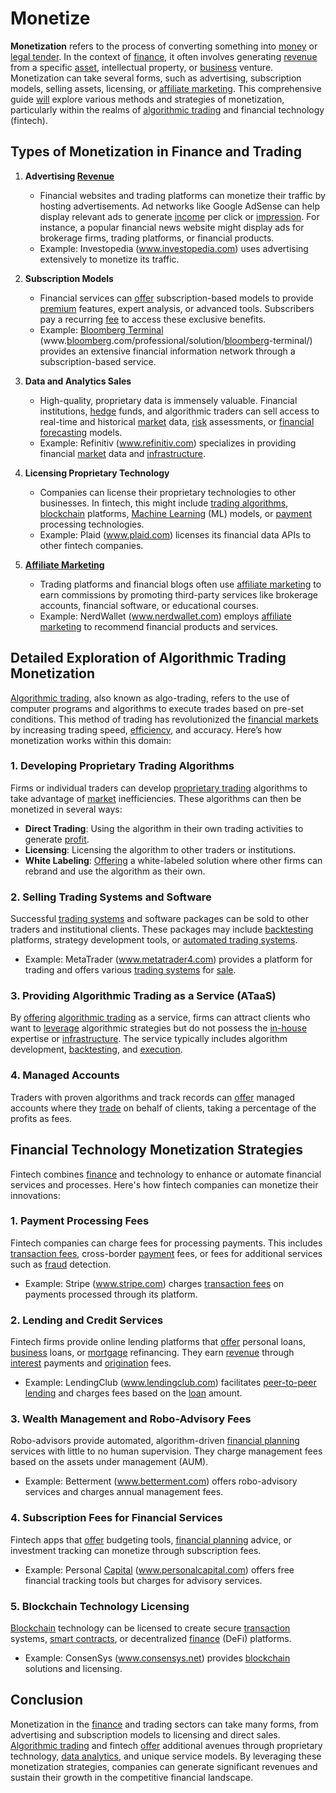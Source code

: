 # Monetize

**Monetization** refers to the process of converting something into [money](../m/money.md) or [legal tender](../l/legal_tender.md). In the context of [finance](../f/finance.md), it often involves generating [revenue](../r/revenue.md) from a specific [asset](../a/asset.md), intellectual property, or [business](../b/business.md) venture. Monetization can take several forms, such as advertising, subscription models, selling assets, licensing, or [affiliate marketing](../a/affiliate_marketing.md). This comprehensive guide [will](../w/will.md) explore various methods and strategies of monetization, particularly within the realms of [algorithmic trading](../a/accountability.md) and financial technology (fintech).

## Types of Monetization in Finance and Trading

1. **Advertising [Revenue](../r/revenue.md)**
    - Financial websites and trading platforms can monetize their traffic by hosting advertisements. Ad networks like Google AdSense can help display relevant ads to generate [income](../i/income.md) per click or [impression](../i/impression.md). For instance, a popular financial news website might display ads for brokerage firms, trading platforms, or financial products.
    - Example: Investopedia (www.investopedia.com) uses advertising extensively to monetize its traffic.

2. **Subscription Models**
    - Financial services can [offer](../o/offer.md) subscription-based models to provide [premium](../p/premium.md) features, expert analysis, or advanced tools. Subscribers pay a recurring [fee](../f/fee.md) to access these exclusive benefits.
    - Example: [Bloomberg Terminal](../b/bloomberg_terminal.md) (www.[bloomberg](../b/bloomberg.md).com/professional/solution/[bloomberg](../b/bloomberg.md)-terminal/) provides an extensive financial information network through a subscription-based service.

3. **Data and Analytics Sales**
    - High-quality, proprietary data is immensely valuable. Financial institutions, [hedge](../h/hedge.md) funds, and algorithmic traders can sell access to real-time and historical [market](../m/market.md) data, [risk](../r/risk.md) assessments, or [financial forecasting](../f/financial_forecasting.md) models.
    - Example: Refinitiv (www.refinitiv.com) specializes in providing financial [market](../m/market.md) data and [infrastructure](../i/infrastructure.md).

4. **Licensing Proprietary Technology**
    - Companies can license their proprietary technologies to other businesses. In fintech, this might include [trading algorithms](../t/trading_algorithms.md), [blockchain](../b/blockchain_in_trading.md) platforms, [Machine Learning](../m/machine_learning.md) (ML) models, or [payment](../p/payment.md) processing technologies.
    - Example: Plaid (www.plaid.com) licenses its financial data APIs to other fintech companies.

5. **[Affiliate Marketing](../a/affiliate_marketing.md)**
    - Trading platforms and financial blogs often use [affiliate marketing](../a/affiliate_marketing.md) to earn commissions by promoting third-party services like brokerage accounts, financial software, or educational courses.
    - Example: NerdWallet (www.nerdwallet.com) employs [affiliate marketing](../a/affiliate_marketing.md) to recommend financial products and services.

## Detailed Exploration of Algorithmic Trading Monetization

[Algorithmic trading](../a/accountability.md), also known as algo-trading, refers to the use of computer programs and algorithms to execute trades based on pre-set conditions. This method of trading has revolutionized the [financial markets](../f/financial_market.md) by increasing trading speed, [efficiency](../e/efficiency.md), and accuracy. Here’s how monetization works within this domain:

### 1. Developing Proprietary Trading Algorithms
Firms or individual traders can develop [proprietary trading](../p/proprietary_trading.md) algorithms to take advantage of [market](../m/market.md) inefficiencies. These algorithms can then be monetized in several ways:
   - **Direct Trading**: Using the algorithm in their own trading activities to generate [profit](../p/profit.md).
   - **Licensing**: Licensing the algorithm to other traders or institutions.
   - **White Labeling**: [Offering](../o/offering.md) a white-labeled solution where other firms can rebrand and use the algorithm as their own.

### 2. Selling Trading Systems and Software
Successful [trading systems](../t/trading_systems.md) and software packages can be sold to other traders and institutional clients. These packages may include [backtesting](../b/backtesting.md) platforms, strategy development tools, or [automated trading systems](../a/automated_trading_systems.md).
   - Example: MetaTrader (www.metatrader4.com) provides a platform for trading and offers various [trading systems](../t/trading_systems.md) for [sale](../s/sale.md).

### 3. Providing Algorithmic Trading as a Service (ATaaS)
By [offering](../o/offering.md) [algorithmic trading](../a/accountability.md) as a service, firms can attract clients who want to [leverage](../l/leverage.md) algorithmic strategies but do not possess the [in-house](../i/in-house.md) expertise or [infrastructure](../i/infrastructure.md). The service typically includes algorithm development, [backtesting](../b/backtesting.md), and [execution](../e/execution.md).

### 4. Managed Accounts
Traders with proven algorithms and track records can [offer](../o/offer.md) managed accounts where they [trade](../t/trade.md) on behalf of clients, taking a percentage of the profits as fees.

## Financial Technology Monetization Strategies

Fintech combines [finance](../f/finance.md) and technology to enhance or automate financial services and processes. Here's how fintech companies can monetize their innovations:

### 1. Payment Processing Fees
Fintech companies can charge fees for processing payments. This includes [transaction fees](../t/transaction_fees.md), cross-border [payment](../p/payment.md) fees, or fees for additional services such as [fraud](../f/fraud.md) detection.
   - Example: Stripe (www.stripe.com) charges [transaction fees](../t/transaction_fees.md) on payments processed through its platform.

### 2. Lending and Credit Services
Fintech firms provide online lending platforms that [offer](../o/offer.md) personal loans, [business](../b/business.md) loans, or [mortgage](../m/mortgage.md) refinancing. They earn [revenue](../r/revenue.md) through [interest](../i/interest.md) payments and [origination](../o/origination.md) fees.
   - Example: LendingClub (www.lendingclub.com) facilitates [peer-to-peer lending](../p/peer-to-peer_lending.md) and charges fees based on the [loan](../l/loan.md) amount.

### 3. Wealth Management and Robo-Advisory Fees
Robo-advisors provide automated, algorithm-driven [financial planning](../f/financial_planning.md) services with little to no human supervision. They charge management fees based on the assets under management (AUM).
   - Example: Betterment (www.betterment.com) offers robo-advisory services and charges annual management fees.

### 4. Subscription Fees for Financial Services
Fintech apps that [offer](../o/offer.md) budgeting tools, [financial planning](../f/financial_planning.md) advice, or investment tracking can monetize through subscription fees.
   - Example: Personal [Capital](../c/capital.md) (www.personalcapital.com) offers free financial tracking tools but charges for advisory services.

### 5. Blockchain Technology Licensing
[Blockchain](../b/blockchain_in_trading.md) technology can be licensed to create secure [transaction](../t/transaction.md) systems, [smart contracts](../s/smart_contracts_in_trading.md), or decentralized [finance](../f/finance.md) (DeFi) platforms.
   - Example: ConsenSys (www.consensys.net) provides [blockchain](../b/blockchain_in_trading.md) solutions and licensing.

## Conclusion

Monetization in the [finance](../f/finance.md) and trading sectors can take many forms, from advertising and subscription models to licensing and direct sales. [Algorithmic trading](../a/accountability.md) and fintech [offer](../o/offer.md) additional avenues through proprietary technology, [data analytics](../d/data_analytics.md), and unique service models. By leveraging these monetization strategies, companies can generate significant revenues and sustain their growth in the competitive financial landscape.
